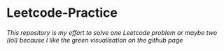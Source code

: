 # Leetcode-Practice

<h6> This repository is my effort to solve one Leetcode problem or maybe two (lol) because I like the green visualisation on the github page </h6>
